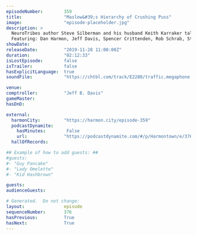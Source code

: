 ```yaml
---
episodeNumber:        359
title:                "Maslow&#39;s Hierarchy of Crushing Puss"
image:                "episode-placeholder.jpg"
description: >
  NeuroTribes author Steve Silberman and his husband Keith Karraker talk with us about Community and Harmontown's wide ranging fan base. Jeff and Dan share experiences with audience members from around the globe who made the trek to our penultimate episode. We've also got bowties, fish testicles, and even Bigger Dick Energy.
  Featuring: Dan Harmon, Jeff Davis, Spencer Crittenden, Rob Schrab, Steve Silberman and Keith Karraker.
showDate:             
releaseDate:          "2019-11-28 11:00:00Z"
duration:             "02:12:33"
isLostEpisode:        false
isTrailer:            false
hasExplicitLanguage:  true
soundFile:            "https://chtbl.com/track/E2288/traffic.megaphone.fm/STA4966237251.mp3?updated=1596569303"

venue:                
comptroller:          "Jeff B. Davis"
gameMaster:           
hasDnD:               

external:
  harmonCity:         "https://harmon.city/episode-359"
  podcastDynamite:
    hasMinutes:        False
    url:              "https://podcastdynamite.com/#/p/Harmontown/e/376/359"
  hallOfRecords:      

## Example of how to add guests: ##
#guests:
#- "Guy Pancake"
#- "Lady Omelette"
#- "Kid Hashbrown"

guests:
audienceGuests:

# Generated.  Do not change:
layout:               episode
sequenceNumber:       376
hasPrevious:          True
hasNext:              True
---
```


<!-- The episode description will be rendered here -->
<!-- Add your content below here -->

